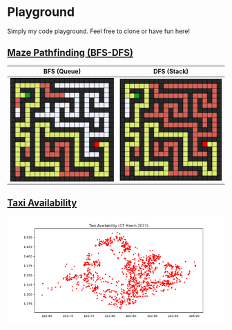 # Playground
Simply my code playground. Feel free to clone or have fun here!

## [Maze Pathfinding (BFS-DFS)](https://github.com/RussellDash332/playground/blob/main/maze.py)
| BFS (Queue) | DFS (Stack) |
| :-: | :-: |
| ![BFS](https://github.com/RussellDash332/playground/blob/main/assets/mazebfs.png) | ![DFS](https://github.com/RussellDash332/playground/blob/main/assets/mazedfs.png) |

## [Taxi Availability](https://github.com/RussellDash332/playground/blob/main/requests_playground.py)
![Taxi](https://github.com/RussellDash332/playground/blob/main/assets/taxi.png)
